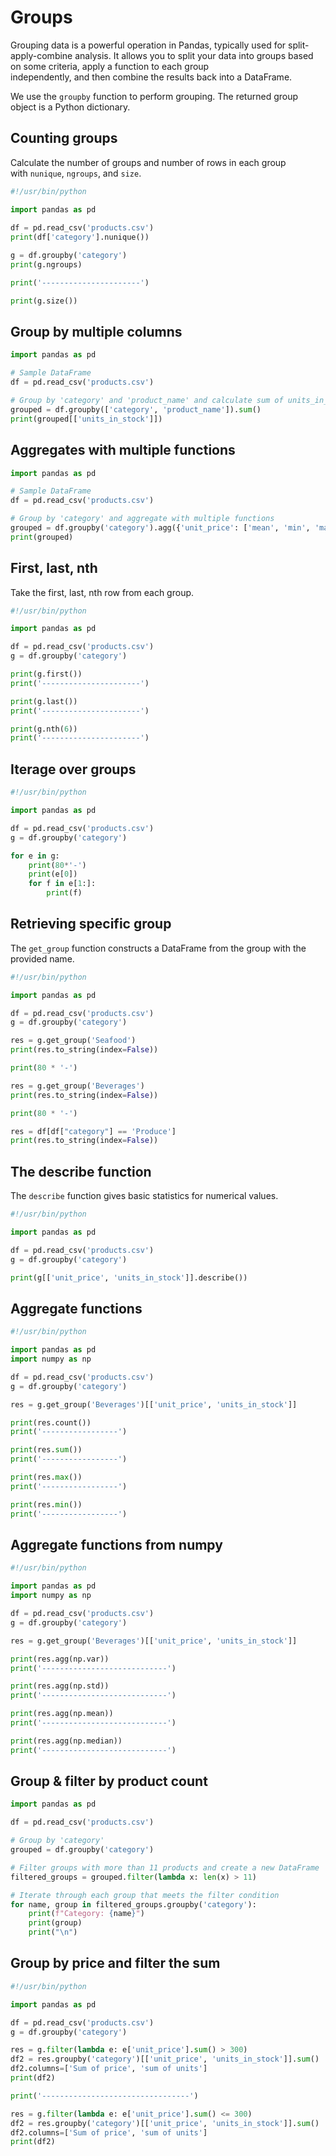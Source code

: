 # Groups

Grouping data is a powerful operation in Pandas, typically used for split-apply-combine analysis. 
It allows you to split your data into groups based on some criteria, apply a function to each group  
independently, and then combine the results back into a DataFrame.  
 


We use the `groupby` function to perform grouping. The returned group  
object is a Python dictionary.  


## Counting groups

Calculate the number of groups and number of rows in each group  
with `nunique`, `ngroups`, and `size`.   

```python
#!/usr/bin/python

import pandas as pd 
  
df = pd.read_csv('products.csv') 
print(df['category'].nunique())

g = df.groupby('category')
print(g.ngroups)

print('----------------------')

print(g.size())
```


## Group by multiple columns

```python
import pandas as pd

# Sample DataFrame
df = pd.read_csv('products.csv')

# Group by 'category' and 'product_name' and calculate sum of units_in_stock
grouped = df.groupby(['category', 'product_name']).sum()
print(grouped[['units_in_stock']])
```

## Aggregates with multiple functions

```python
import pandas as pd

# Sample DataFrame
df = pd.read_csv('products.csv')

# Group by 'category' and aggregate with multiple functions
grouped = df.groupby('category').agg({'unit_price': ['mean', 'min', 'max'], 'units_in_stock': 'sum'})
print(grouped)
```



## First, last, nth

Take the first, last, nth row from each group. 

```python
#!/usr/bin/python

import pandas as pd 

df = pd.read_csv('products.csv') 
g = df.groupby('category')

print(g.first())
print('----------------------')

print(g.last())
print('----------------------')

print(g.nth(6))
print('----------------------')
```

## Iterage over groups 

```python
#!/usr/bin/python

import pandas as pd

df = pd.read_csv('products.csv')
g = df.groupby('category')

for e in g:
    print(80*'-')
    print(e[0])
    for f in e[1:]:
        print(f)
```

## Retrieving specific group 

The `get_group` function constructs a DataFrame from the group with the provided name.  

```python
#!/usr/bin/python

import pandas as pd

df = pd.read_csv('products.csv')
g = df.groupby('category')

res = g.get_group('Seafood')
print(res.to_string(index=False))

print(80 * '-')

res = g.get_group('Beverages')
print(res.to_string(index=False))

print(80 * '-')

res = df[df["category"] == 'Produce']
print(res.to_string(index=False))
```

## The describe function 

The `describe` function gives basic statistics for numerical values.  

```python
#!/usr/bin/python

import pandas as pd

df = pd.read_csv('products.csv')
g = df.groupby('category')

print(g[['unit_price', 'units_in_stock']].describe())
```

## Aggregate functions

```python
#!/usr/bin/python

import pandas as pd
import numpy as np

df = pd.read_csv('products.csv')
g = df.groupby('category')

res = g.get_group('Beverages')[['unit_price', 'units_in_stock']]

print(res.count())
print('-----------------')

print(res.sum())
print('-----------------')

print(res.max())
print('-----------------')

print(res.min())
print('-----------------')
```

## Aggregate functions from numpy

```python
#!/usr/bin/python

import pandas as pd
import numpy as np

df = pd.read_csv('products.csv')
g = df.groupby('category')

res = g.get_group('Beverages')[['unit_price', 'units_in_stock']]

print(res.agg(np.var))
print('----------------------------')

print(res.agg(np.std))
print('----------------------------')

print(res.agg(np.mean))
print('----------------------------')

print(res.agg(np.median))
print('----------------------------')
```

## Group & filter by product count

```python
import pandas as pd

df = pd.read_csv('products.csv')

# Group by 'category'
grouped = df.groupby('category')

# Filter groups with more than 11 products and create a new DataFrame
filtered_groups = grouped.filter(lambda x: len(x) > 11)

# Iterate through each group that meets the filter condition
for name, group in filtered_groups.groupby('category'):
    print(f"Category: {name}")
    print(group)
    print("\n")
```

## Group by price and filter the sum

```python
#!/usr/bin/python

import pandas as pd

df = pd.read_csv('products.csv')
g = df.groupby('category')

res = g.filter(lambda e: e['unit_price'].sum() > 300)
df2 = res.groupby('category')[['unit_price', 'units_in_stock']].sum()
df2.columns=['Sum of price', 'sum of units']
print(df2)

print('---------------------------------')

res = g.filter(lambda e: e['unit_price'].sum() <= 300)
df2 = res.groupby('category')[['unit_price', 'units_in_stock']].sum()
df2.columns=['Sum of price', 'sum of units']
print(df2)
```



